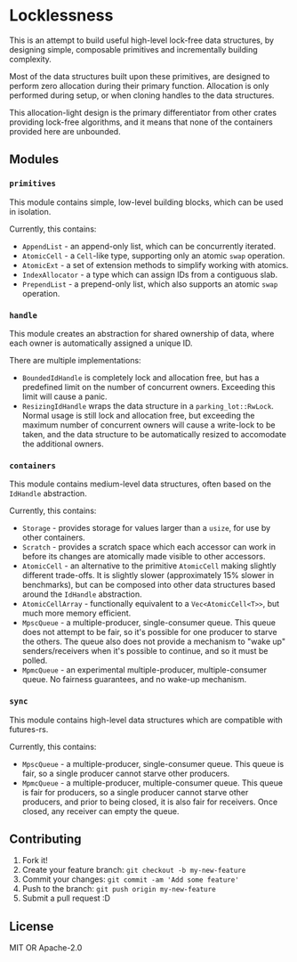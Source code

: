# Locklessness

This is an attempt to build useful high-level lock-free data structures,
by designing simple, composable primitives and incrementally building complexity.

Most of the data structures built upon these primitives, are designed
to perform zero allocation during their primary function. Allocation is only performed
during setup, or when cloning handles to the data structures.

This allocation-light design is the primary differentiator from other crates providing
lock-free algorithms, and it means that none of the containers provided here
are unbounded.


## Modules

### `primitives`

  This module contains simple, low-level building blocks, which can be used in isolation.

  Currently, this contains:
  - `AppendList` - an append-only list, which can be concurrently iterated.
  - `AtomicCell` - a `Cell`-like type, supporting only an atomic `swap` operation.
  - `AtomicExt` - a set of extension methods to simplify working with atomics.
  - `IndexAllocator` - a type which can assign IDs from a contiguous slab.
  - `PrependList` - a prepend-only list, which also supports an atomic `swap` operation.

### `handle`

  This module creates an abstraction for shared ownership of data, where each owner is
  automatically assigned a unique ID.

  There are multiple implementations:
  - `BoundedIdHandle` is completely lock and allocation free, but has a predefined
    limit on the number of concurrent owners. Exceeding this limit will cause a panic.
  - `ResizingIdHandle` wraps the data structure in a `parking_lot::RwLock`. Normal
    usage is still lock and allocation free, but exceeding the maximum number of
    concurrent owners will cause a write-lock to be taken, and the data structure
    to be automatically resized to accomodate the additional owners.

### `containers`

  This module contains medium-level data structures, often based on the `IdHandle`
  abstraction.

  Currently, this contains:
  - `Storage` - provides storage for values larger than a `usize`, for use by other
    containers.
  - `Scratch` - provides a scratch space which each accessor can work in before its
    changes are atomically made visible to other accessors.
  - `AtomicCell` - an alternative to the primitive `AtomicCell` making slightly different
    trade-offs. It is slightly slower (approximately 15% slower in benchmarks), but can be
    composed into other data structures based around the `IdHandle` abstraction.
  - `AtomicCellArray` - functionally equivalent to a `Vec<AtomicCell<T>>`, but much
    more memory efficient.
  - `MpscQueue` - a multiple-producer, single-consumer queue. This queue does not attempt
    to be fair, so it's possible for one producer to starve the others. The queue also
    does not provide a mechanism to "wake up" senders/receivers when it's possible to
    continue, and so it must be polled.
  - `MpmcQueue` - an experimental multiple-producer, multiple-consumer queue. No fairness
    guarantees, and no wake-up mechanism.

### `sync`

  This module contains high-level data structures which are compatible with futures-rs.

  Currently, this contains:
  - `MpscQueue` - a multiple-producer, single-consumer queue. This queue is fair,
    so a single producer cannot starve other producers.
  - `MpmcQueue` - a multiple-producer, multiple-consumer queue. This queue is fair
    for producers, so a single producer cannot starve other producers, and prior
    to being closed, it is also fair for receivers. Once closed, any receiver can
    empty the queue.


## Contributing

1. Fork it!
2. Create your feature branch: `git checkout -b my-new-feature`
3. Commit your changes: `git commit -am 'Add some feature'`
4. Push to the branch: `git push origin my-new-feature`
5. Submit a pull request :D


## License

MIT OR Apache-2.0
